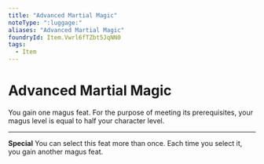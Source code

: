 ```yaml
---
title: "Advanced Martial Magic"
noteType: ":luggage:"
aliases: "Advanced Martial Magic"
foundryId: Item.Vwrl6fTZbt5JqNN0
tags:
  - Item
---
```


# Advanced Martial Magic

You gain one magus feat. For the purpose of meeting its prerequisites, your magus level is equal to half your character level.

* * *

**Special** You can select this feat more than once. Each time you select it, you gain another magus feat.
